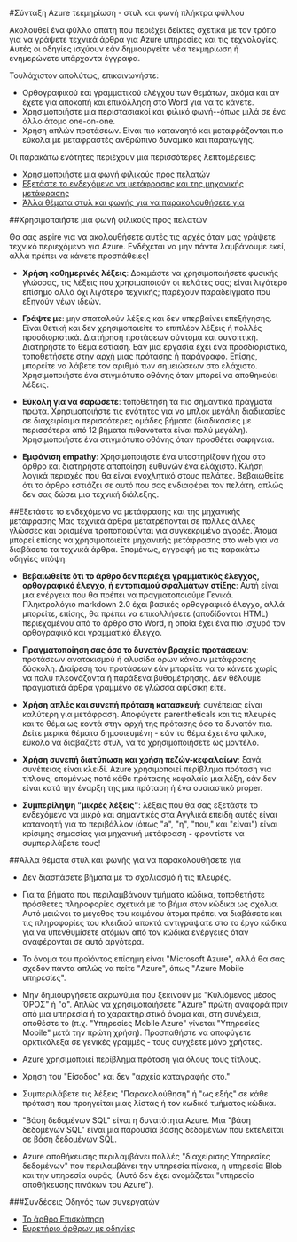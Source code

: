 <properties title="" pageTitle="Σύνταξη Azure τεκμηρίωση - στυλ και φωνής πλήκτρα φύλλου" description="Στυλ και φωνής πληροφορίες για να σας βοηθήσει να δημιουργήσετε τεχνικό περιεχόμενο για το Κέντρο Azure τεκμηρίωση." metaKeywords="" services="" solutions="" documentationCenter="" authors="tysonn" videoId="" scriptId="" manager="required" />

<tags ms.service="contributor-guide" ms.devlang="" ms.topic="article" ms.tgt_pltfrm="" ms.workload="" ms.date="12/16/2014" ms.author="glenga" />

#<a name="writing-azure-documentation---style-and-voice-cheat-sheet"></a>Σύνταξη Azure τεκμηρίωση - στυλ και φωνή πλήκτρα φύλλου

Ακολουθεί ένα φύλλο απάτη που περιέχει δείκτες σχετικά με τον τρόπο για να γράψετε τεχνικά άρθρα για Azure υπηρεσίες και τις τεχνολογίες. Αυτές οι οδηγίες ισχύουν εάν δημιουργείτε νέα τεκμηρίωση ή ενημερώνετε υπάρχοντα έγγραφα.

Τουλάχιστον απολύτως, επικοινωνήστε:

- Ορθογραφικού και γραμματικού ελέγχου των θεμάτων, ακόμα και αν έχετε για αποκοπή και επικόλληση στο Word για να το κάνετε.
- Χρησιμοποιήστε μια περιστασιακοί και φιλικό φωνή--όπως μιλά σε ένα άλλο άτομο one-on-one.
- Χρήση απλών προτάσεων. Είναι πιο κατανοητό και μεταφράζονται πιο εύκολα με μεταφραστές ανθρώπινο δυναμικό και παραγωγής.

Οι παρακάτω ενότητες περιέχουν μια περισσότερες λεπτομέρειες:

+ [Χρησιμοποιήστε μια φωνή φιλικούς προς πελατών]
+ [Εξετάστε το ενδεχόμενο να μετάφρασης και της μηχανικής μετάφρασης]
+ [Άλλα θέματα στυλ και φωνής για να παρακολουθήσετε για]


##<a name="use-a-customer-friendly-voice"></a>Χρησιμοποιήστε μια φωνή φιλικούς προς πελατών

Θα σας aspire για να ακολουθήσετε αυτές τις αρχές όταν μας γράψετε τεχνικό περιεχόμενο για Azure. Ενδέχεται να μην πάντα λαμβάνουμε εκεί, αλλά πρέπει να κάνετε προσπάθειες!

- **Χρήση καθημερινές λέξεις**: Δοκιμάστε να χρησιμοποιήσετε φυσικής γλώσσας, τις λέξεις που χρησιμοποιούν οι πελάτες σας; είναι λιγότερο επίσημο αλλά όχι λιγότερο τεχνικής; παρέχουν παραδείγματα που εξηγούν νέων ιδεών.

- **Γράψτε με**: μην σπαταλούν λέξεις και δεν υπερβαίνει επεξήγησης. Είναι θετική και δεν χρησιμοποιείτε το επιπλέον λέξεις ή πολλές προσδιοριστικά. Διατήρηση προτάσεων σύντομα και συνοπτική. Διατηρήστε το θέμα εστίαση. Εάν μια εργασία έχει ένα προσδιοριστικό, τοποθετήσετε στην αρχή μιας πρότασης ή παράγραφο. Επίσης, μπορείτε να λάβετε τον αριθμό των σημειώσεων στο ελάχιστο. Χρησιμοποιήστε ένα στιγμιότυπο οθόνης όταν μπορεί να αποθηκεύει λέξεις.

- **Εύκολη για να σαρώσετε**: τοποθέτηση τα πιο σημαντικά πράγματα πρώτα. Χρησιμοποιήστε τις ενότητες για να μπλοκ μεγάλη διαδικασίες σε διαχειρίσιμα περισσότερες ομάδες βήματα (διαδικασίες με περισσότερα από 12 βήματα πιθανότατα είναι πολύ μεγάλη). Χρησιμοποιήστε ένα στιγμιότυπο οθόνης όταν προσθέτει σαφήνεια.

- **Εμφάνιση empathy**: Χρησιμοποιήστε ένα υποστηρίζουν ήχου στο άρθρο και διατηρήστε αποποίηση ευθυνών ένα ελάχιστο. Κλήση λογικά περιοχές που θα είναι ενοχλητικό στους πελάτες. Βεβαιωθείτε ότι το άρθρο εστιάζει σε αυτό που σας ενδιαφέρει τον πελάτη, απλώς δεν σας δώσει μια τεχνική διάλεξης.

##<a name="consider-localization-and-machine-translation"></a>Εξετάστε το ενδεχόμενο να μετάφρασης και της μηχανικής μετάφρασης
Μας τεχνικά άρθρα μετατρέπονται σε πολλές άλλες γλώσσες και ορισμένα τροποποιούνται για συγκεκριμένο αγορές. Άτομα μπορεί επίσης να χρησιμοποιείτε μηχανικής μετάφρασης στο web για να διαβάσετε τα τεχνικά άρθρα. Επομένως, εγγραφή με τις παρακάτω οδηγίες υπόψη:

- **Βεβαιωθείτε ότι το άρθρο δεν περιέχει γραμματικός έλεγχος, ορθογραφικό έλεγχο, ή εντοπισμού σφαλμάτων στίξης**: Αυτή είναι μια ενέργεια που θα πρέπει να πραγματοποιούμε Γενικά. Πληκτρολόγιο markdown 2.0 έχει βασικές ορθογραφικό έλεγχο, αλλά μπορείτε, επίσης, θα πρέπει να επικολλήσετε (αποδίδονται HTML) περιεχομένου από το άρθρο στο Word, η οποία έχει ένα πιο ισχυρό τον ορθογραφικό και γραμματικό έλεγχο.

- **Πραγματοποίηση σας όσο το δυνατόν βραχεία προτάσεων**: προτάσεων ανατοκισμού ή αλυσίδα όρων κάνουν μετάφρασης δύσκολη. Διαίρεση του προτάσεων εάν μπορείτε να το κάνετε χωρίς να πολύ πλεονάζοντα ή παράξενα βυθομέτρησης. Δεν θέλουμε πραγματικά άρθρα γραμμένο σε γλώσσα αφύσικη είτε.

- **Χρήση απλές και συνεπή πρόταση κατασκευή**: συνέπειας είναι καλύτερη για μετάφραση. Αποφύγετε parentheticals και τις πλευρές και το θέμα ως κοντά στην αρχή της πρότασης όσο το δυνατόν πιο. Δείτε μερικά θέματα δημοσιευμένη - εάν το θέμα έχει ένα φιλικό, εύκολο να διαβάζετε στυλ, να το χρησιμοποιήσετε ως μοντέλο.

- **Χρήση συνεπή διατύπωση και χρήση πεζών-κεφαλαίων**: ξανά, συνέπειας είναι κλειδί. Azure χρησιμοποιεί περίβλημα πρόταση για τίτλους, επομένως ποτέ κάθε πρότασης κεφαλαίο μια λέξη, εάν δεν είναι κατά την έναρξη της μια πρόταση ή ένα ουσιαστικό proper.

- **Συμπερίληψη "μικρές λέξεις"**: λέξεις που θα σας εξετάστε το ενδεχόμενο να μικρό και σημαντικές στα Αγγλικά επειδή αυτές είναι κατανοητή για το περιβάλλον (όπως "a", "η", "που," και "είναι") είναι κρίσιμης σημασίας για μηχανική μετάφραση - φροντίστε να συμπεριλάβετε τους!

##<a name="other-style-and-voice-issues-to-watch-for"></a>Άλλα θέματα στυλ και φωνής για να παρακολουθήσετε για

- Δεν διασπάσετε βήματα με το σχολιασμό ή τις πλευρές.

- Για τα βήματα που περιλαμβάνουν τμήματα κώδικα, τοποθετήστε πρόσθετες πληροφορίες σχετικά με το βήμα στον κώδικα ως σχόλια. Αυτό μειώνει το μέγεθος του κειμένου άτομα πρέπει να διαβάσετε και τις πληροφορίες του κλειδιού αποκτά αντιγράψατε στο το έργο κώδικα για να υπενθυμίσετε ατόμων από τον κώδικα ενέργειες όταν αναφέρονται σε αυτό αργότερα.

- Το όνομα του προϊόντος επίσημη είναι "Microsoft Azure", αλλά θα σας σχεδόν πάντα απλώς να πείτε "Azure", όπως "Azure Mobile υπηρεσίες".

- Μην δημιουργήσετε ακρωνύμια που ξεκινούν με "Κυλιόμενος μέσος ΌΡΟΣ" ή "α". Απλώς να χρησιμοποιήσετε "Azure" πρώτη αναφορά πριν από μια υπηρεσία ή το χαρακτηριστικό όνομα και, στη συνέχεια, αποθέστε το (π.χ. "Υπηρεσίες Mobile Azure" γίνεται "Υπηρεσίες Mobile" μετά την πρώτη χρήση). Προσπαθήστε να αποφύγετε αρκτικόλεξα σε γενικές γραμμές - τους συγχέετε μόνο χρήστες.

- Azure χρησιμοποιεί περίβλημα πρόταση για όλους τους τίτλους.

- Χρήση του "Είσοδος" και δεν "αρχείο καταγραφής στο."

- Συμπεριλάβετε τις λέξεις "Παρακολούθηση" ή "ως εξής" σε κάθε πρόταση που προηγείται μιας λίστας ή τον κωδικό τμήματος κώδικα.

- "Βάση δεδομένων SQL" είναι η δυνατότητα Azure. Μια "βάση δεδομένων SQL" είναι μια παρουσία βάσης δεδομένων που εκτελείται σε βάση δεδομένων SQL.

- Azure αποθήκευσης περιλαμβάνει πολλές "διαχείρισης Υπηρεσίες δεδομένων" που περιλαμβάνει την υπηρεσία πίνακα, η υπηρεσία Blob και την υπηρεσία ουράς. (Αυτό δεν έχει ονομάζεται "υπηρεσία αποθήκευσης πινάκων του Azure").




###<a name="contributors-guide-links"></a>Συνδέσεις Οδηγός των συνεργατών

- [Το άρθρο Επισκόπηση](./../README.md)
- [Ευρετήριο άρθρων με οδηγίες](./contributor-guide-index.md)



<!--Anchors-->
[Χρησιμοποιήστε μια φωνή φιλικούς προς πελατών]: #use-a-customer-friendly-voice
[Εξετάστε το ενδεχόμενο να μετάφρασης και της μηχανικής μετάφρασης]: #consider-localization-and-machine-translation
[άλλα θέματα στυλ και φωνής για να παρακολουθήσετε για]: #other-style-and-voice-issues-to-watch-for
